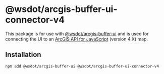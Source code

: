 @wsdot/arcgis-buffer-ui-connector-v4
====================================

This package is for use with [@wsdot/arcgis-buffer-ui] and is used for connecting the UI to an [ArcGIS API for JavaScript] (version 4.X) map.

[@wsdot/arcgis-buffer-ui]:https://www.npmjs.com/package/@wsdot/arcgis-buffer-ui
[ArcGIS API for JavaScript]:https://developers.arcgis.com/javascript/3/

Installation
------------

```console
npm add @wsdot/arcgis-buffer-ui @wsdot/arcgis-buffer-ui-connector-v4
```
